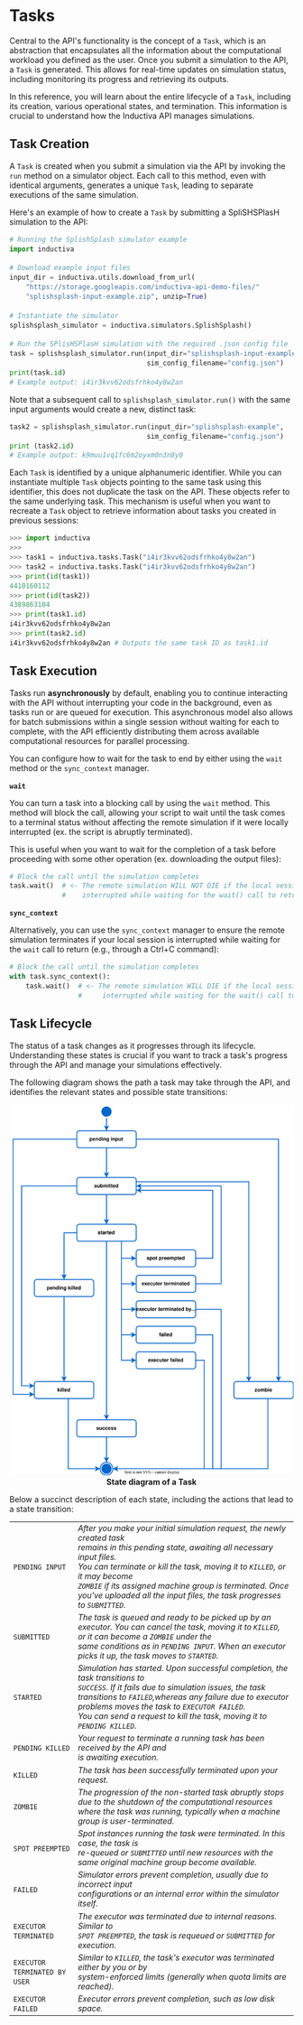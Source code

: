 # Tasks

Central to the API's functionality is the concept of a `Task`, which is an 
abstraction that encapsulates all the information about the
computational workload you defined as the user. Once you submit a simulation to the 
API, a `Task` is generated. This allows for real-time updates on simulation status, 
including monitoring its progress and retrieving its outputs.

In this reference, you will learn about the entire lifecycle of a `Task`, 
including its creation, various operational states, and termination. This information 
is crucial to understand how the Inductiva API manages simulations.

## Task Creation

A `Task` is created when you submit a simulation via the API by invoking the `run` 
method on a simulator object. Each call to this method, even with identical arguments, 
generates a unique `Task`, leading to separate executions of the same simulation.

Here's an example of how to create a `Task` by submitting a SpliSHSPlasH simulation 
to the API:

```python
# Running the SplishSplash simulator example
import inductiva

# Download example input files
input_dir = inductiva.utils.download_from_url(
    "https://storage.googleapis.com/inductiva-api-demo-files/"
    "splishsplash-input-example.zip", unzip=True)

# Instantiate the simulator
splishsplash_simulator = inductiva.simulators.SplishSplash()

# Run the SPlisHSPlasH simulation with the required .json config file
task = splishsplash_simulator.run(input_dir="splishsplash-input-example",
                                  sim_config_filename="config.json")
print(task.id)  
# Example output: i4ir3kvv62odsfrhko4y8w2an
```

Note that a subsequent call to `splishsplash_simulator.run()` with the same
input arguments would create a new, distinct task:

```python
task2 = splishsplash_simulator.run(input_dir="splishsplash-example",
                                  sim_config_filename="config.json")
print (task2.id)  
# Example output: k9muu1vq1fc6m2oyxm0n3n8y0
```

Each `Task` is identified by a unique alphanumeric identifier. While you can 
instantiate multiple `Task` objects pointing to the same task using this identifier, 
this does not duplicate the task on the API. These objects refer to the same underlying 
task. This mechanism is useful when you want to recreate a `Task` object to 
retrieve information about tasks you created in previous sessions:

```python
>>> import inductiva
>>>
>>> task1 = inductiva.tasks.Task("i4ir3kvv62odsfrhko4y8w2an")
>>> task2 = inductiva.tasks.Task("i4ir3kvv62odsfrhko4y8w2an")
>>> print(id(task1))
4410160112
>>> print(id(task2))
4389863104
>>> print(task1.id)
i4ir3kvv62odsfrhko4y8w2an
>>> print(task2.id)
i4ir3kvv62odsfrhko4y8w2an # Outputs the same task ID as task1.id
```

## Task Execution

Tasks run **asynchronously** by default, enabling you to continue interacting with
the API without interrupting your code in the background, even as tasks run or are 
queued for execution. This asynchronous model also allows for batch submissions within 
a single session without waiting for each to complete, with the API efficiently 
distributing them across available computational resources for parallel processing. 

You can configure how to wait for the task to end by either using the `wait` method or 
the `sync_context` manager. 

**`wait`**

You can turn a task into a blocking call by using the `wait` method.
This method will block the call, allowing your script to wait until the task comes 
to a terminal status without affecting the remote simulation if it were locally 
interrupted (ex. the script is abruptly terminated). 

This is useful when you want to wait for the completion of a task before proceeding 
with some other operation (ex. downloading the output files):

```python
# Block the call until the simulation completes
task.wait()  # <- The remote simulation WILL NOT DIE if the local session is
             #    interrupted while waiting for the wait() call to return
```

**`sync_context`**

Alternatively, you can use the `sync_context` manager to ensure the remote simulation 
terminates if your local session is interrupted while waiting for the `wait` call 
to return (e.g., through a Ctrl+C command):

```python
# Block the call until the simulation completes
with task.sync_context():
    task.wait()  # <- The remote simulation WILL DIE if the local session is
                 #     interrupted while waiting for the wait() call to return
```
## Task Lifecycle

The status of a task changes as it progresses through its lifecycle. Understanding 
these states is crucial if you want to track a task's progress through the API and 
manage your simulations effectively. 

The following diagram shows the path a task may take through the API, and identifies 
the relevant states and possible state transitions:


<div align="center">
   <img src="../_static/task_state.svg" alt="Task state diagram">
   <figcaption align = "center"><b>State diagram of a Task</b></figcaption>
</div>



Below a succinct description of each state, including the actions that
lead to a state transition:

|  	|  	|
|---	|---	|
| `PENDING INPUT` 	| _After you make your initial simulation request, the newly created task <br>remains in this pending state, awaiting all necessary input files. <br>You can terminate or kill the task, moving it to `KILLED`, or it may become <br>`ZOMBIE` if its assigned machine group is terminated. Once you've uploaded all the input files, the task progresses to `SUBMITTED`._ 	|
| `SUBMITTED` 	| _The task is queued and ready to be picked up by an executor. You can cancel the task, moving it to `KILLED`, or it can become a `ZOMBIE` under the <br> same conditions as in `PENDING INPUT`. When an executor picks it up, the task moves to `STARTED`._ 	|
| `STARTED` 	| _Simulation has started. Upon successful completion, the task transitions to <br>`SUCCESS`. If it fails due to simulation issues, the task transitions to `FAILED`,whereas any failure due to executor problems moves the task to `EXECUTOR FAILED`. <br>You can send a request to kill the task, moving it to `PENDING KILLED`._ 	|
| `PENDING KILLED` 	| _Your request to terminate a running task has been received by the API and <br>is awaiting execution._ 	|
| `KILLED` 	| _The task has been successfully terminated upon your request._ 	|
| `ZOMBIE` 	| _The progression of the non-started task abruptly stops due to the shutdown of the computational resources where the task was running, typically when a machine group is user-terminated._ 	|
| `SPOT PREEMPTED` 	| _Spot instances running the task were terminated. In this case, the task is <br>re-queued or `SUBMITTED` until new resources with the same original machine group become available._ 	|
| `FAILED` 	| _Simulator errors prevent completion, usually due to incorrect input <br>configurations or an internal error within the simulator itself._ 	|
| `EXECUTOR TERMINATED` 	| _The executor was terminated due to internal reasons. Similar to <br>`SPOT PREEMPTED`, the task is requeued or `SUBMITTED` for execution._ 	|
| `EXECUTOR TERMINATED BY USER` 	| _Similar to `KILLED`, the task's executor was terminated either by you or by <br>system-enforced limits (generally when quota limits are reached)._ 	|
| `EXECUTOR FAILED` 	| _Executor errors prevent completion, such as low disk space._ 	|